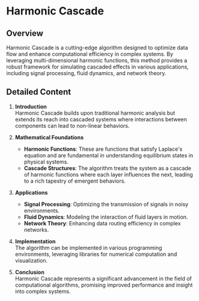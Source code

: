 # Harmonic Cascade

## Overview
Harmonic Cascade is a cutting-edge algorithm designed to optimize data flow and enhance computational efficiency in complex systems. By leveraging multi-dimensional harmonic functions, this method provides a robust framework for simulating cascaded effects in various applications, including signal processing, fluid dynamics, and network theory.

## Detailed Content
1. **Introduction**  
   Harmonic Cascade builds upon traditional harmonic analysis but extends its reach into cascaded systems where interactions between components can lead to non-linear behaviors.

2. **Mathematical Foundations**  
   - **Harmonic Functions**: These are functions that satisfy Laplace's equation and are fundamental in understanding equilibrium states in physical systems.  
   - **Cascade Structures**: The algorithm treats the system as a cascade of harmonic functions where each layer influences the next, leading to a rich tapestry of emergent behaviors.

3. **Applications**  
   - **Signal Processing**: Optimizing the transmission of signals in noisy environments.  
   - **Fluid Dynamics**: Modeling the interaction of fluid layers in motion.  
   - **Network Theory**: Enhancing data routing efficiency in complex networks.

4. **Implementation**  
   The algorithm can be implemented in various programming environments, leveraging libraries for numerical computation and visualization.

5. **Conclusion**  
   Harmonic Cascade represents a significant advancement in the field of computational algorithms, promising improved performance and insight into complex systems.